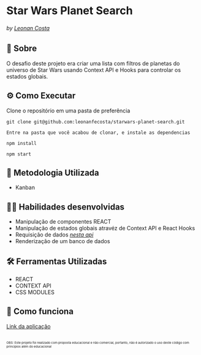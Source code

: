 # Star Wars Planet Search
###### by _[Leonan Costa](https://www.linkedin.com/in/leonanfecosta)_

## :page_with_curl: Sobre
O desafio deste projeto era criar uma lista com filtros de planetas do universo de Star Wars usando Context API e Hooks para controlar os estados globais.

## ⚙️ Como Executar
Clone o repositório em uma pasta de preferência

```
git clone git@github.com:leonanfecosta/starwars-planet-search.git

Entre na pasta que você acabou de clonar, e instale as dependencias

npm install

npm start
```

## :memo: Metodologia Utilizada

* Kanban

## :man_technologist: Habilidades desenvolvidas

* Manipulação de componentes REACT
* Manipulação de estados globais atravéz de Context API e React Hooks
* Requisição de dados _[nesta api](https://swapi-trybe.herokuapp.com/api/planets/)_
* Renderização de um banco de dados

## :hammer_and_wrench: Ferramentas Utilizadas


* REACT
* CONTEXT API
* CSS MODULES

## :iphone: Como funciona
[Link da aplicação](https://leonanfecosta.github.io/starwars-planet-search/)


##

<span style="font-size:8px">OBS: Este projeto foi realizado com proposta educacional e não comercial, portanto, não é autorizado o uso deste código com principios além do educacional</span>
